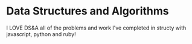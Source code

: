# Data Structures and Algorithms
I LOVE DS&A
all of the problems and work I've completed in structy with javascript, python and ruby!
